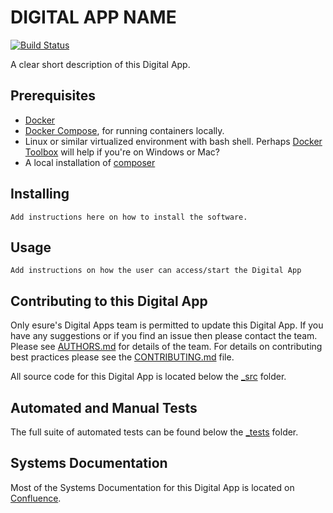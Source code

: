 # DIGITAL APP NAME

[![Build Status](https://travis-ci.org/h5bp/html5-boilerplate.svg)](https://travis-ci.org/h5bp/html5-boilerplate)

A clear short description of this Digital App.

## Prerequisites
- [Docker](https://docker.com)
- [Docker Compose](https://docs.docker.com/compose/), for running containers locally.
- Linux or similar virtualized environment with bash shell. Perhaps [Docker Toolbox](https://docs.docker.com/toolbox/overview/) will help if you're on Windows or Mac?
- A local installation of [composer](http://getcomposer.org/)


## Installing
```
Add instructions here on how to install the software.
```

## Usage
```
Add instructions on how the user can access/start the Digital App
```

## Contributing to this Digital App
Only esure's Digital Apps team is permitted to update this Digital App. If you have any suggestions or if you find an issue then please contact the team. Please see [AUTHORS.md](AUTHORS.md) for details of the team.
For details on contributing best practices please see the [CONTRIBUTING.md](CONTRIBUTING.md) file.

All source code for this Digital App is located below the [_src](_src/) folder.

## Automated and Manual Tests
The full suite of automated tests can be found below the [_tests](_tests/) folder.

## Systems Documentation
Most of the Systems Documentation for this Digital App is located on [Confluence](https://myesure.atlassian.net/wiki/).
